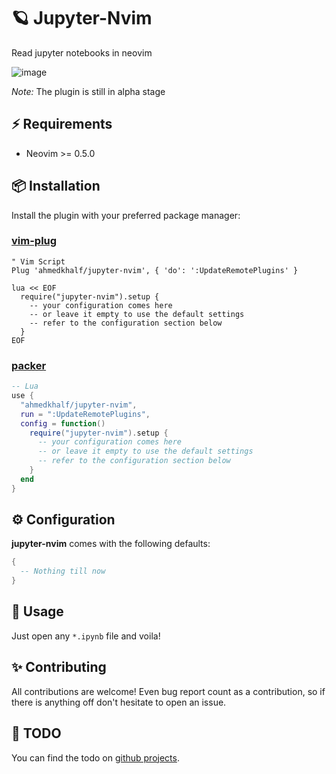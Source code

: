 # 🪐 Jupyter-Nvim

Read jupyter notebooks in neovim

![image](https://user-images.githubusercontent.com/36672196/120599447-958acd80-c458-11eb-9ed1-2c6b2bb9424c.png)

*Note:* The plugin is still in alpha stage

## ⚡️ Requirements

- Neovim >= 0.5.0

## 📦 Installation

Install the plugin with your preferred package manager:

### [vim-plug](https://github.com/junegunn/vim-plug)

```vim
" Vim Script
Plug 'ahmedkhalf/jupyter-nvim', { 'do': ':UpdateRemotePlugins' }

lua << EOF
  require("jupyter-nvim").setup {
    -- your configuration comes here
    -- or leave it empty to use the default settings
    -- refer to the configuration section below
  }
EOF
```

### [packer](https://github.com/wbthomason/packer.nvim)

```lua
-- Lua
use {
  "ahmedkhalf/jupyter-nvim",
  run = ":UpdateRemotePlugins",
  config = function()
    require("jupyter-nvim").setup {
      -- your configuration comes here
      -- or leave it empty to use the default settings
      -- refer to the configuration section below
    }
  end
}
```

## ⚙️ Configuration

**jupyter-nvim** comes with the following defaults:

```lua
{
  -- Nothing till now
}
```

## 👾 Usage

Just open any `*.ipynb` file and voila!

## ✨ Contributing

All contributions are welcome! Even bug report count as a contribution, so if there is anything off don't hesitate to open an issue.

## 🚀 TODO

You can find the todo on [github projects](https://github.com/ahmedkhalf/jupyter-nvim/projects/1).
